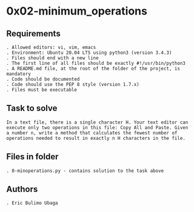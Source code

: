 # 0x02-minimum_operations

## Requirements

    . Allowed editors: vi, vim, emacs
    . Environment: Ubuntu 20.04 LTS using python3 (version 3.4.3)
    . Files should end with a new line
    . The first line of all files should be exactly #!/usr/bin/python3
    . A README.md file, at the root of the folder of the project, is mandatory
    . Code should be documented
    . Code should use the PEP 8 style (version 1.7.x)
    . Files must be executable


## Task to solve

    In a text file, there is a single character H. Your text editor can
    execute only two operations in this file: Copy All and Paste. Given
    a number n, write a method that calculates the fewest number of
    operations needed to result in exactly n H characters in the file.

## Files in folder

    . 0-minoperations.py - contains solution to the task above

## Authors

	. Eric Bulimo Ubaga

